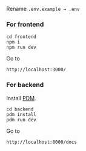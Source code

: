 Rename `.env.example → .env`

### For frontend

    cd frontend
    npm i
    npm run dev

Go to

    http://localhost:3000/

### For backend

Install [PDM](https://pdm-project.org/en/latest/#__tabbed_2_5).

    cd backend
    pdm install
    pdm run dev

Go to

    http://localhost:8000/docs
